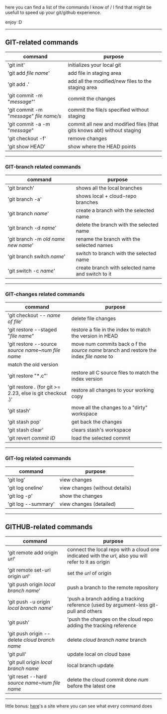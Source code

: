here you can find a list of the commands I know of / I find that might be usefull to speed up your git/github experience.

enjoy :D

---

## GIT-related commands

| command | purpose |
| ------ | ----- |
| 'git init' | initializes your local git |
| 'git add *file name*' | add file in staging area |
| 'git add .' | add all the modified/new files to the staging area |
| 'git commit -m "*message*"' | commit the changes |
| 'git commit -m "*message*" *file name/s* | commit the file/s specified without staging |
| 'git commit -a -m "*message*" | commit all new and modified files (that gits knows abt) without staging |
| 'git checkout -f' | remove changes |
| 'git show HEAD' | show where the HEAD points |

---

### GIT-branch related commands

| command | purpose |
| ------ | ----- |
| 'git branch' | shows all the local branches |
| 'git branch -a' | shows local + cloud-repo branches|
| 'git branch *name*' | create a branch with the selected name |
| 'git branch -d *name*' | delete the branch with the selected name |
| 'git branch -m *old name* *new name*' | rename the branch with the selected names |
| 'git branch switch *name*' | switch to branch with the selected name |
| 'git switch -c *name*' | create branch with selected name and switch to it |

---

### GIT-changes related commands

| command | purpose |
| ------ | ----- |
| 'git checkout -- *name of file*' | delete file changes |
| 'git restore --staged "*file name*" | restore a file in the index to match the version in HEAD |
| 'git restore --source *source name*~*num* *file name* | move num commits back o f the *source name* branch and restore the index *file name* to
match the old version|
| 'git restore "*.c"' | restore all C source files to match the index version |
| 'git restore . (for git >= 2.23, else is git checkout .)' | restore all changes to your working copy |
| 'git stash' | move all the changes to a "dirty" workspace |
| 'git stash pop' | get back the changes |
| 'git stash clear' | clears stash's workspace |
| 'git revert *commit ID* | load the selected commit |

---

### GIT-log related commands

| command | purpose |
| ------ | ----- |
| 'git log' | view changes |
| 'git log oneline' | view changes (without details) |
| 'git log -p' | show the changes |
| 'git log --summary' | view changes (detailed) |

---

## GITHUB-related commands

| command | purpose |
| ----- | ----- |
| 'git remote add origin *url*' | connect the local repo with a cloud one indicated with the *url*, also you will refer to it as origin |
| 'git remote set-url origin *url*' | set the *url* of origin |
| 'git push origin *local branch name*' | push a branch to the remote repository |
| 'git push -u origin *local branch name*' | 'push a branch adding a tracking reference (used by argument-less git-pull and others |
| 'git push' | 'push the changes on the cloud repo adding the tracking reference |
| 'git push origin --delete *cloud branch name* | delete *cloud branch name* branch |
| 'git pull' | update local on cloud base |
| 'git pull origin *local branch name* | local branch update |
| 'git reset --hard *source name*~*num* *file name* | delete the cloud commit done *num* before the latest one|

---

little bonus: [here](https://explainshell.com/explain?cmd=git+branch+-M+main)'s a site where you can see what every command does
